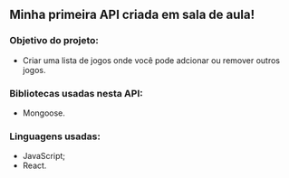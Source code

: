 ## Minha primeira API criada em sala de aula!

### Objetivo do projeto:

* Criar uma lista de jogos onde você pode adcionar ou remover outros jogos.

### Bibliotecas usadas nesta API:

* Mongoose.

### Linguagens usadas:

* JavaScript;
* React.
